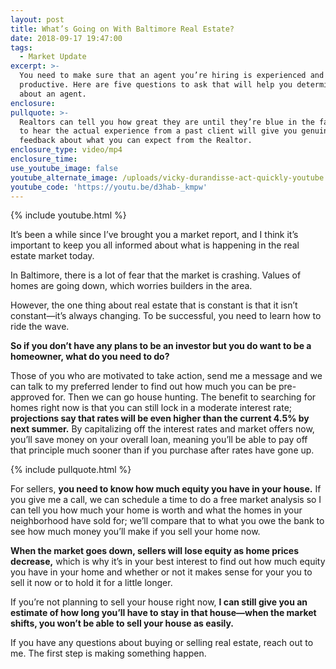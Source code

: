 ```yaml
---
layout: post
title: What’s Going on With Baltimore Real Estate?
date: 2018-09-17 19:47:00
tags:
  - Market Update
excerpt: >-
  You need to make sure that an agent you’re hiring is experienced and
  productive. Here are five questions to ask that will help you determine that
  about an agent.
enclosure:
pullquote: >-
  Realtors can tell you how great they are until they’re blue in the face, but
  to hear the actual experience from a past client will give you genuine
  feedback about what you can expect from the Realtor.
enclosure_type: video/mp4
enclosure_time:
use_youtube_image: false
youtube_alternate_image: /uploads/vicky-durandisse-act-quickly-youtube.jpg
youtube_code: 'https://youtu.be/d3hab-_kmpw'
---
```


{% include youtube.html %}

It’s been a while since I’ve brought you a market report, and I think it’s important to keep you all informed about what is happening in the real estate market today.

In Baltimore, there is a lot of fear that the market is crashing. Values of homes are going down, which worries builders in the area.

However, the one thing about real estate that is constant is that it isn’t constant—it’s always changing. To be successful, you need to learn how to ride the wave. 

**So if you don’t have any plans to be an investor but you do want to be a homeowner, what do you need to do?**

Those of you who are motivated to take action, send me a message and we can talk to my preferred lender to find out how much you can be pre-approved for. Then we can go house hunting. The benefit to searching for homes right now is that you can still lock in a moderate interest rate; **projections say that rates will be even higher than the current 4.5% by next summer.** By capitalizing off the interest rates and market offers now, you’ll save money on your overall loan, meaning you’ll be able to pay off that principle much sooner than if you purchase after rates have gone up.

{% include pullquote.html %}

For sellers, **you need to know how much equity you have in your house.** If you give me a call, we can schedule a time to do a free market analysis so I can tell you how much your home is worth and what the homes in your neighborhood have sold for; we’ll compare that to what you owe the bank to see how much money you’ll make if you sell your home now.

**When the market goes down, sellers will lose equity as home prices decrease,** which is why it’s in your best interest to find out how much equity you have in your home and whether or not it makes sense for your you to sell it now or to hold it for a little longer.

If you’re not planning to sell your house right now, **I can still give you an estimate of how long you’ll have to stay in that house—when the market shifts, you won’t be able to sell your house as easily.**

If you have any questions about buying or selling real estate, reach out to me. The first step is making something happen.